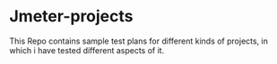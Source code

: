 # Jmeter-projects 
This Repo contains sample test plans for different kinds of projects, in which i have tested different aspects of it. 
